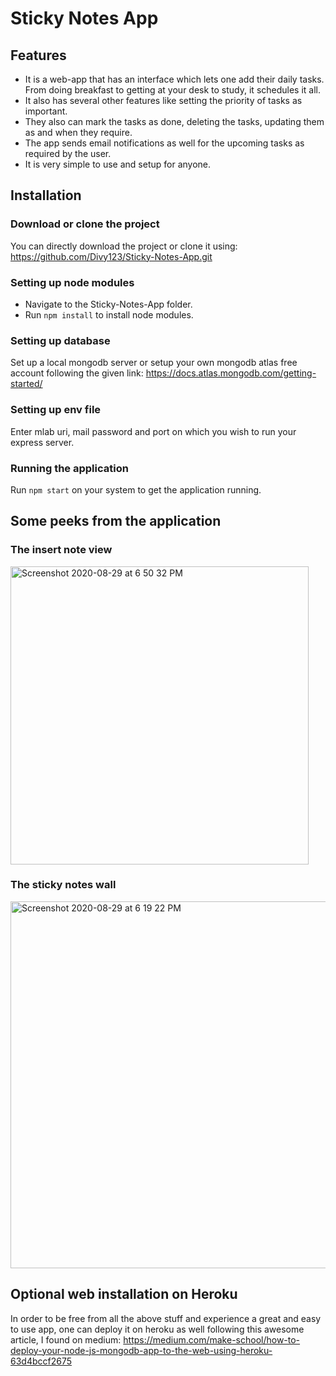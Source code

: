 # Sticky Notes App


## Features

* It is a web-app that has an interface which lets one add their daily tasks. From doing breakfast to getting at your desk to study, it schedules it all.
* It also has several other features like setting the priority of tasks as important.
* They also can mark the tasks as done, deleting the tasks, updating them as and when they require. 
* The app sends email notifications as well for the upcoming tasks as required by the user.
* It is very simple to use and setup for anyone.

## Installation

### Download or clone the project

You can directly download the project or clone it using:
https://github.com/Divy123/Sticky-Notes-App.git

### Setting up node modules

* Navigate to the Sticky-Notes-App folder.
* Run ``` npm install ``` to install node modules.

### Setting up database 

Set up a local mongodb server or setup your own mongodb atlas free account following the given link:
    https://docs.atlas.mongodb.com/getting-started/

### Setting up env file

Enter mlab uri, mail password and port on which you wish to run your express server.

### Running the application 

Run ``` npm start ``` on your system to get the application running.

## Some peeks from the application 

### The insert note view 
<img width="477" alt="Screenshot 2020-08-29 at 6 50 32 PM" src="https://user-images.githubusercontent.com/31225007/91637797-99e90c80-ea28-11ea-953d-9d74bbf63841.png">

### The sticky notes wall
<img width="587" alt="Screenshot 2020-08-29 at 6 19 22 PM" src="https://user-images.githubusercontent.com/31225007/91637799-9ce3fd00-ea28-11ea-8ce5-58d22281b344.png">

## Optional web installation on Heroku

In order to be free from all the above stuff and experience a great and easy to use app, one can deploy it on heroku as well following this awesome article, I found on medium:
https://medium.com/make-school/how-to-deploy-your-node-js-mongodb-app-to-the-web-using-heroku-63d4bccf2675



